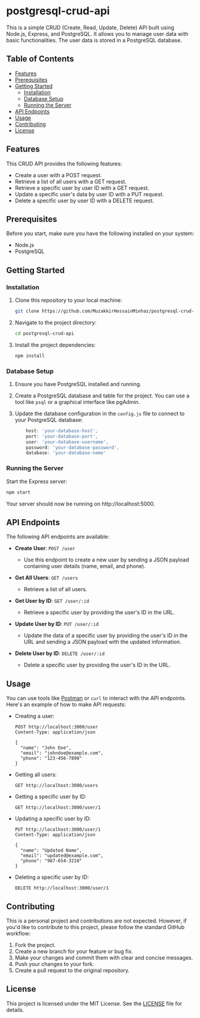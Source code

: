 # postgresql-crud-api

This is a simple CRUD (Create, Read, Update, Delete) API built using Node.js, Express, and PostgreSQL. It allows you to manage user data with basic functionalities. The user data is stored in a PostgreSQL database.

## Table of Contents

-   [Features](#features)
-   [Prerequisites](#prerequisites)
-   [Getting Started](#getting-started)
    -   [Installation](#installation)
    -   [Database Setup](#database-setup)
    -   [Running the Server](#running-the-server)
-   [API Endpoints](#api-endpoints)
-   [Usage](#usage)
-   [Contributing](#contributing)
-   [License](#license)

## Features

This CRUD API provides the following features:

-   Create a user with a POST request.
-   Retrieve a list of all users with a GET request.
-   Retrieve a specific user by user ID with a GET request.
-   Update a specific user's data by user ID with a PUT request.
-   Delete a specific user by user ID with a DELETE request.

## Prerequisites

Before you start, make sure you have the following installed on your system:

-   Node.js
-   PostgreSQL

## Getting Started

### Installation

1. Clone this repository to your local machine:

    ```bash
    git clone https://github.com/MuzakkirHossainMinhaz/postgresql-crud-api.git
    ```

2. Navigate to the project directory:

    ```bash
    cd postgresql-crud-api
    ```

3. Install the project dependencies:

    ```bash
    npm install
    ```

### Database Setup

1. Ensure you have PostgreSQL installed and running.

2. Create a PostgreSQL database and table for the project. You can use a tool like `psql` or a graphical interface like pgAdmin.

3. Update the database configuration in the `config.js` file to connect to your PostgreSQL database:

    ```javascript
        host: 'your-database-host',
        port: 'your-database-port',
        user: 'your-database-username',
        password: 'your-database-password',
        database: 'your-database-name'
    ```

### Running the Server

Start the Express server:

```bash
npm start
```

Your server should now be running on http://localhost:5000.

## API Endpoints

The following API endpoints are available:

-   **Create User**: `POST /user`

    -   Use this endpoint to create a new user by sending a JSON payload containing user details (name, email, and phone).

-   **Get All Users**: `GET /users`

    -   Retrieve a list of all users.

-   **Get User by ID**: `GET /user/:id`

    -   Retrieve a specific user by providing the user's ID in the URL.

-   **Update User by ID**: `PUT /user/:id`

    -   Update the data of a specific user by providing the user's ID in the URL and sending a JSON payload with the updated information.

-   **Delete User by ID**: `DELETE /user/:id`
    -   Delete a specific user by providing the user's ID in the URL.

## Usage

You can use tools like [Postman](https://www.postman.com/) or `curl` to interact with the API endpoints. Here's an example of how to make API requests:

-   Creating a user:

    ```http
    POST http://localhost:3000/user
    Content-Type: application/json

    {
      "name": "John Doe",
      "email": "johndoe@example.com",
      "phone": "123-456-7890"
    }
    ```

-   Getting all users:

    ```http
    GET http://localhost:3000/users
    ```

-   Getting a specific user by ID:

    ```http
    GET http://localhost:3000/user/1
    ```

-   Updating a specific user by ID:

    ```http
    PUT http://localhost:3000/user/1
    Content-Type: application/json

    {
      "name": "Updated Name",
      "email": "updated@example.com",
      "phone": "987-654-3210"
    }
    ```

-   Deleting a specific user by ID:

    ```http
    DELETE http://localhost:3000/user/1
    ```

## Contributing

This is a personal project and contributions are not expected. However, if you'd like to contribute to this project, please follow the standard GitHub workflow:

1. Fork the project.
2. Create a new branch for your feature or bug fix.
3. Make your changes and commit them with clear and concise messages.
4. Push your changes to your fork.
5. Create a pull request to the original repository.

## License

This project is licensed under the MIT License. See the [LICENSE](/LICENSE.md) file for details.
